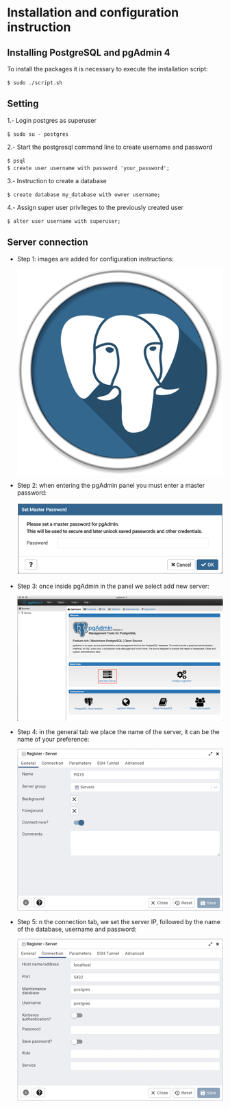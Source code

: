Installation and configuration instruction
==========================================

Installing PostgreSQL and pgAdmin 4
-----------------------------------

To install the packages it is necessary to execute the installation script:

`$ sudo ./script.sh`

Setting
-------

1.- Login postgres as superuser

`$ sudo su - postgres`

2.- Start the postgresql command line to create username and password

`$ psql`  
`$ create user username with password 'your_password';`

3.- Instruction to create a database

`$ create database my_database with owner username;`

4.- Assign super user privileges to the previously created user

`$ alter user username with superuser;`

Server connection
-----------------

*   Step 1: images are added for configuration instructions:
    
    ![icon](./assets/images/pgadmin.svg)
*   Step 2: when entering the pgAdmin panel you must enter a master password:
    
    ![screenshot 1](./assets/images/screenshot_1.png)
*   Step 3: once inside pgAdmin in the panel we select add new server:
    
    ![screenshot 2](./assets/images/screenshot_2.png)
*   Step 4: in the general tab we place the name of the server, it can be the name of your preference:
    
    ![screenshot 3](./assets/images/screenshot_3.png)
*   Step 5: n the connection tab, we set the server IP, followed by the name of the database, username and password:
    
    ![screenshot 3](./assets/images/server_connection.png)



